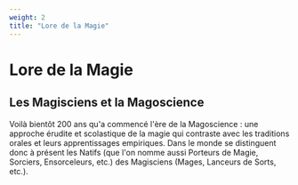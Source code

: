 ```yaml
---
weight: 2
title: "Lore de la Magie"
---
```


# Lore de la Magie

## Les Magisciens et la Magoscience

Voilà bientôt 200 ans qu'a commencé l'ère de la Magoscience : une approche érudite et scolastique de la magie qui contraste avec les traditions orales et leurs apprentissages empiriques.
Dans le monde se distinguent donc à présent les Natifs (que l'on nomme aussi Porteurs de Magie, Sorciers, Ensorceleurs, etc.) des Magisciens (Mages, Lanceurs de Sorts, etc.).